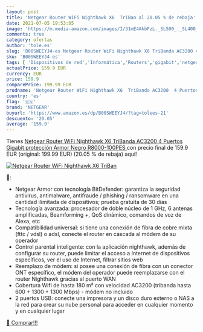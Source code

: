 ```yaml
---
layout: post
title: 'Netgear Router WiFi Nighthawk X6  TriBan al 20.05 % de rebaja'
date: 2021-07-05 19:53:05
image: 'https://m.media-amazon.com/images/I/31mE4AkbFzL._SL500_._SL400_.jpg'
comments: true
category: ofertas
author: 'tole.es'
slug: 'B00SWEEYJ4-es Netgear Router WiFi Nighthawk X6 TriBanda AC3200 4 Puertos...'
sku: 'B00SWEEYJ4-es'
tags: [ 'Dispositivos de red','Informática','Routers','gigabit','netgear','wifi', ]
actualPrice: 159.9 EUR
currency: EUR
price: 159.9
comparePrice: 199.99 EUR
prodname: 'Netgear Router WiFi Nighthawk X6  TriBanda AC3200  4 Puertos Gigabit  protección Armor  Negro  R8000-100PES '
country: 'es'
flag: '🇪🇸'
brand: 'NETGEAR'
buyurl: 'https://www.amazon.es/dp/B00SWEEYJ4/?tag=tolees-21'
descuento: '20.05'
average: '159.9'
---
```


Tienes [Netgear Router WiFi Nighthawk X6  TriBanda AC3200  4 Puertos Gigabit  protección Armor  Negro  R8000-100PES ](https://www.amazon.es/dp/B00SWEEYJ4/?tag=tolees-21) con precio final de  159.9 EUR (original: 199.99 EUR) (20.05 %  de rebaja) aqui!

[![Netgear Router WiFi Nighthawk X6  TriBan](https://m.media-amazon.com/images/I/31mE4AkbFzL._SL500_._SL400_.jpg)](https://www.amazon.es/dp/B00SWEEYJ4/?tag=tolees-21)

🔎:

- Netgear Armor con tecnología BitDefender: garantiza la seguridad antivirus, antimalware, antifraude / phishing / ransomware en una cantidad ilimitada de dispositivos; prueba gratuita de 30 días
- Tecnología avanzada: procesador de doble núcleo de 1 GHz, 6 antenas amplificadas, Beamforming +, QoS dinámico, comandos de voz de Alexa, etc
- Compatibilidad universal: si tiene una conexión de fibra de cobre mixta (fttc / vdsl) o adsl, conecte el router en cascada al módem de su operador
- Control parental inteligente: con la aplicación nighthawk, además de configurar su router, puede limitar el acceso a Internet de dispositivos específicos, ver el uso de Internet, filtrar sitios web
- Reemplazo de módem: si posee una conexión de fibra con un conector ONT específico, el módem del operador puede reemplazarse con el router Nighthawk gracias al puerto WAN
- Cobertura Wifi de hasta 180 m² con velocidad AC3200 (tribanda hasta 600 + 1300 + 1300 Mbps) - módem no incluido
- 2 puertos USB: conecte una impresora y un disco duro externo o NAS a la red para crear su nube personal para acceder en cualquier momento y en cualquier lugar

[🛒 Comprar!!!](https://www.amazon.es/dp/B00SWEEYJ4/?tag=tolees-21)
